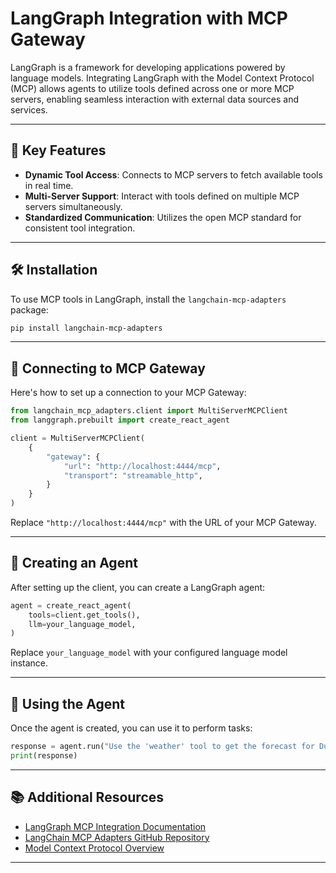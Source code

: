 # LangGraph Integration with MCP Gateway

LangGraph is a framework for developing applications powered by language models. Integrating LangGraph with the Model Context Protocol (MCP) allows agents to utilize tools defined across one or more MCP servers, enabling seamless interaction with external data sources and services.

---

## 🧰 Key Features

- **Dynamic Tool Access**: Connects to MCP servers to fetch available tools in real time.
- **Multi-Server Support**: Interact with tools defined on multiple MCP servers simultaneously.
- **Standardized Communication**: Utilizes the open MCP standard for consistent tool integration.

---

## 🛠 Installation

To use MCP tools in LangGraph, install the `langchain-mcp-adapters` package:

```bash
pip install langchain-mcp-adapters
```

---

## 🔗 Connecting to MCP Gateway

Here's how to set up a connection to your MCP Gateway:

```python
from langchain_mcp_adapters.client import MultiServerMCPClient
from langgraph.prebuilt import create_react_agent

client = MultiServerMCPClient(
    {
        "gateway": {
            "url": "http://localhost:4444/mcp",
            "transport": "streamable_http",
        }
    }
)
```

Replace `"http://localhost:4444/mcp"` with the URL of your MCP Gateway.

---

## 🤖 Creating an Agent

After setting up the client, you can create a LangGraph agent:

```python
agent = create_react_agent(
    tools=client.get_tools(),
    llm=your_language_model,
)
```

Replace `your_language_model` with your configured language model instance.

---

## 🧪 Using the Agent

Once the agent is created, you can use it to perform tasks:

```python
response = agent.run("Use the 'weather' tool to get the forecast for Dublin.")
print(response)
```

---

## 📚 Additional Resources

* [LangGraph MCP Integration Documentation](https://langchain-ai.github.io/langgraph/agents/mcp/)
* [LangChain MCP Adapters GitHub Repository](https://github.com/langchain-ai/langchain-mcp-adapters)
* [Model Context Protocol Overview](https://modelcontextprotocol.io/)

---
